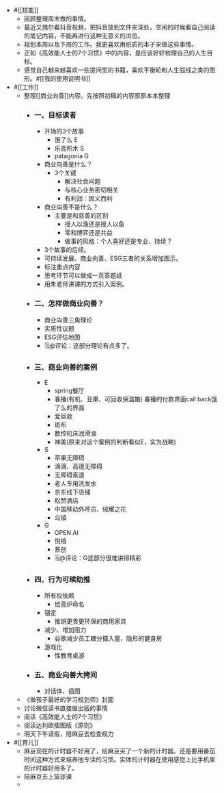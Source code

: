 - #[[技能]]
    - 回顾整理周末做的事情。
    - 最近又偶尔看抖音视频，把抖音放到文件夹深处，空闲的时候看自己阅读的笔记内容，不能再进行这种无意义的浏览。
    - 规划本周以及下周的工作。我更喜欢用纸质的本子来做这些事情。
    - 正如《高效能人士的7个习惯》中的内容，是应该好好梳理自己的人生目标。
    - 感觉自己越来越喜欢一些提问型的书籍，喜欢平衡轮和人生弧线之类的图形。#[[我的使用说明书]]
- #[[工作]]
    - 整理[[商业向善]]内容。先按照初稿的内容原原本本整理
        - ### 一、目标读者
            - 开场的3个故事
                - 饿了么 E
                - 乐高积木 S
                - patagonia G
            - 商业向善是什么？
                - 3个关键
                    - 解决社会问题
                    - 与核心业务密切相关
                    - 有利润：因义而利
            - 商业向善不是什么？
                - 主要是和慈善的区别
                    - 授人以渔还是授人以鱼
                    - 零和博弈还是共益
                    - 做事的风格：个人喜好还是专业、持续？
            - 3个故事的后续。
            - 可持续发展、商业向善、ESG三者的关系增加图示。
            - 标注重点内容
            - 思考环节可以做成一页答题纸
            - 用朱老师讲课的方式引入案例。
        - ### 二、怎样做商业向善？
            - 商业向善三角理论
            - 实质性议题
            - ESG评估地图
            - 🗒@评论：这部分理论有点多了。
        - ### 三、商业向善的案例
            - E
                - spring餐厅
                - 春播(有机、丑果、可回收保温箱) 春播的付款界面call back饿了么的界面
                - 爱回收
                - 斑布
                - 数控机床润滑油
                - 神美(原来对这个案例的判断看似E，实为战略)
            - S
                - 苹果无障碍
                - 滴滴、高德无障碍
                - 无障碍索道
                - 老人专用洗发水
                - 京东线下店铺
                - 松赞酒店
                - 中国移动外呼员、绒耀之花
                - 乌镇
            - G
                - OPEN AI
                - 悦榕
                - 景创
                - 🗒@评论：G这部分很难讲得精彩
        - ### 四、行为可续助推
            - 所有权依赖
                - 给高炉命名
            - 锚定
                - 推销更贵更环保的商用家具
            - 减少、增加阻力
                - 谷歌减少员工糖分摄入量，隐形的健身房
            - 游戏化
                - 性教育桌游
        - ### 五、商业向善大拷问
            - 对话体、插图
    - 《做孩子最好的学习规划师》封面
    - 讨论微信读书直接做出版的事情
    - 阅读《高效能人士的7个习惯》
    - 阅读达利欧插图版《原则》
    - 明天下午请假，陪麻豆去检查视力
- #[[育儿]]
    - 麻豆现在的计时器不好用了，给麻豆买了一个新的计时器。还是要用番茄时间这种方式来培养他专注的习惯。实体的计时器在使用感觉上比手机里的计时器好用多了。
    - 陪麻豆去上篮球课
    - 
